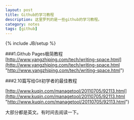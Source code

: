 ```yaml
---
layout: post
title: Github的学习教程
description: 这里罗列的是一些github的学习教程。
category: notes
tags: [github]
---
```

{% include JB/setup %}

###1.Github Pages极简教程   
[http://www.yangzhiping.com/tech/writing-space.html](http://www.yangzhiping.com/tech/writing-space.html "http://www.yangzhiping.com/tech/writing-space.html")

###2.10篇写给Git初学者的最佳教程

[http://www.kuqin.com/managetool/20110705/92113.html](http://www.kuqin.com/managetool/20110705/92113.html "http://www.kuqin.com/managetool/20110705/92113.html")

大部分都是英文。有时间去阅读一下。